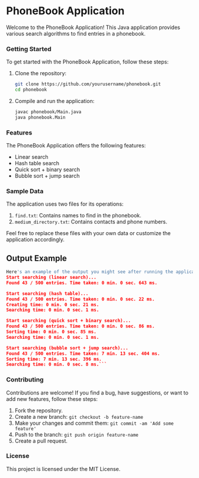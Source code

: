 # PhoneBook Application

Welcome to the PhoneBook Application! This Java application provides various search algorithms to find entries in a phonebook.

### Getting Started

To get started with the PhoneBook Application, follow these steps:

1. Clone the repository:
   ```sh
   git clone https://github.com/yourusername/phonebook.git
   cd phonebook
2. Compile and run the application:
   ```sh
   javac phonebook/Main.java
   java phonebook.Main
   
### Features

The PhoneBook Application offers the following features:

- Linear search 
- Hash table search 
- Quick sort + binary search 
- Bubble sort + jump search

### Sample Data

The application uses two files for its operations:

1. `find.txt`: Contains names to find in the phonebook. 
2. `medium_directory.txt`: Contains contacts and phone numbers.

Feel free to replace these files with your own data or customize the application accordingly.
## Output Example

```lua
Here's an example of the output you might see after running the application:
Start searching (linear search)...
Found 43 / 500 entries. Time taken: 0 min. 0 sec. 643 ms.

Start searching (hash table)...
Found 43 / 500 entries. Time taken: 0 min. 0 sec. 22 ms.
Creating time: 0 min. 0 sec. 21 ms.
Searching time: 0 min. 0 sec. 1 ms.

Start searching (quick sort + binary search)...
Found 43 / 500 entries. Time taken: 0 min. 0 sec. 86 ms.
Sorting time: 0 min. 0 sec. 85 ms.
Searching time: 0 min. 0 sec. 1 ms.

Start searching (bubble sort + jump search)...
Found 43 / 500 entries. Time taken: 7 min. 13 sec. 404 ms.
Sorting time: 7 min. 13 sec. 396 ms.
Searching time: 0 min. 0 sec. 8 ms.```
```

### Contributing

Contributions are welcome! If you find a bug, have suggestions, or want to add new features, follow these steps:

1. Fork the repository. 
2. Create a new branch: `git checkout -b feature-name` 
3. Make your changes and commit them: `git commit -am 'Add some feature'` 
4. Push to the branch: `git push origin feature-name` 
5. Create a pull request.

### License

This project is licensed under the MIT License.